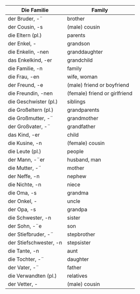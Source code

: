 | Die Familie            | Family                        |
| ---------------------- | ----------------------------- |
| der Bruder, -¨         | brother                       |
| der Cousin, -s         | (male) cousin                 |
| die Eltern (pl.)       | parents                       |
| der Enkel, -           | grandson                      |
| die Enkelin, -nen      | granddaughter                 |
| das Enkelkind, -er     | grandchild                    |
| die Familie, -n        | family                        |
| die Frau, -en          | wife, woman                   |
| der Freund, -e         | (male) friend or boyfriend    |
| die Freundin, -nen     | (female) friend or girlfriend |
| die Geschwister (pl.)  | siblings                      |
| die Großeltern (pl.)   | grandparents                  |
| die Großmutter, -¨     | grandmother                   |
| der Großvater, -¨      | grandfather                   |
| das Kind, -er          | child                         |
| die Kusine, -n         | (female) cousin               |
| die Leute (pl.)        | people                        |
| der Mann, -¨er         | husband, man                  |
| die Mutter, -¨         | mother                        |
| der Neffe, -n          | nephew                        |
| die Nichte, -n         | niece                         |
| die Oma, -s            | grandma                       |
| der Onkel, -           | uncle                         |
| der Opa, -s            | grandpa                       |
| die Schwester, -n      | sister                        |
| der Sohn, -¨e          | son                           |
| der Stiefbruder, -¨    | stepbrother                   |
| der Stiefschwester, -n | stepsister                    |
| die Tante, -n          | aunt                          |
| die Tochter, -¨        | daughter                      |
| der Vater, -¨          | father                        |
| die Verwandten (pl.)   | relatives                     |
| der Vetter, -          | (male) cousin                 |
